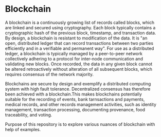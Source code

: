 # Blockchain

A blockchain is a continuously growing list of records called blocks, which are linked and secured using cryptography. Each block typically contains a cryptographic hash of the previous block, timestamp, and transaction data. By design, a blockchain is resistant to modification of the data. It is "an open, distributed ledger that can record transactions between two parties efficiently and in a verifiable and permanent way". For use as a distributed ledger, a blockchain is typically managed by a peer-to-peer network collectively adhering to a protocol for inter-node communication and validating new blocks. Once recorded, the data in any given block cannot be altered retroactively without alteration of all subsequent blocks, which requires consensus of the network majority.

Blockchains are secure by design and exemplify a distributed computing system with high fault tolerance. Decentralized consensus has therefore been achieved with a blockchain.This makes blockchains potentially suitable for the recording of events, bank tarnsactions and payments, medical records, and other records management activities, such as identity management, transaction processing, documenting provenance, food traceability, and voting.

Purpose of this repository is to explore various nuances of blockchain with help of examples.
